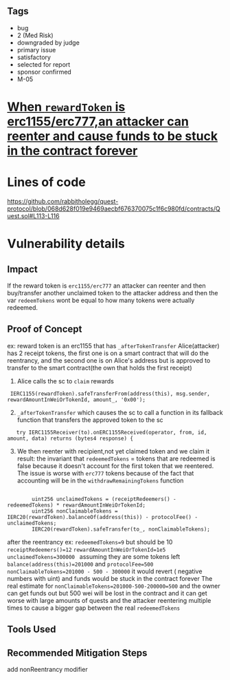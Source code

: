 ## Tags

- bug
- 2 (Med Risk)
- downgraded by judge
- primary issue
- satisfactory
- selected for report
- sponsor confirmed
- M-05

# [When  `rewardToken` is erc1155/erc777,an attacker can reenter and cause funds to be stuck in the contract forever](https://github.com/code-423n4/2023-01-rabbithole-findings/issues/523) 

# Lines of code

https://github.com/rabbitholegg/quest-protocol/blob/068d628f019e9469aecbf676370075c1f6c980fd/contracts/Quest.sol#L113-L116


# Vulnerability details

## Impact
If the reward token is `erc1155/erc777` an attacker can reenter and then buy/transfer another unclaimed token to the attacker address and then  the var 
`redeemTokens` wont be equal to how many tokens were actually redeemed. 

## Proof of Concept
ex:
reward token is an erc1155 that has  `_afterTokenTransfer` 
Alice(attacker) has 2  receipt tokens, the first one is on a  smart contract that will do the reentrancy, and the second  one is on Alice's address but is approved   to transfer to  the  smart contract(the own that holds the first receipt)
1. Alice calls the sc to `claim` rewards
```solidity
 IERC1155(rewardToken).safeTransferFrom(address(this), msg.sender, rewardAmountInWeiOrTokenId, amount_, '0x00');
``` 
2. `_afterTokenTransfer`  which causes the sc  to  call a function in its fallback function that transfers  the approved token to  the sc
```solidity
   try IERC1155Receiver(to).onERC1155Received(operator, from, id, amount, data) returns (bytes4 response) {
```
3. We then reenter with  recipient,not yet claimed token  and we claim it 
result:
 the invariant that `redeemedTokens` = tokens that are redeemed is false because it doesn't account for the first token that we reentered.
 The issue is worse  with `erc777` tokens because of  the fact  that accounting will be in  the `withdrawRemainingTokens` function
```solidity 

        uint256 unclaimedTokens = (receiptRedeemers() - redeemedTokens) * rewardAmountInWeiOrTokenId;
        uint256 nonClaimableTokens = IERC20(rewardToken).balanceOf(address(this)) - protocolFee() - unclaimedTokens;
        IERC20(rewardToken).safeTransfer(to_, nonClaimableTokens);

```
after the reentrancy 
ex: `redeemedTokens=9` but should be 10
`receiptRedeemers()=12` 
`rewardAmountInWeiOrTokenId=1e5`
`unclaimedTokens=300000 `
assuming they are some tokens left 
`balance(address(this)=201000` and `protocolFee=500`
`nonClaimableTokens=201000 - 500 - 300000` it would revert ( negative numbers  with uint) and   funds would be stuck in the contract forever
The real estimate for `nonClaimableTokens=201000-500-200000=500` and the owner can get funds out 
but 500 wei will be lost in the contract 
and  it can get worse with large amounts of quests and the attacker  reentering multiple times to cause a bigger gap between the real `redeemedTokens`  
## Tools Used

## Recommended Mitigation Steps
add  nonReentrancy modifier 